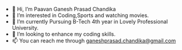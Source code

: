 - 👋 Hi, I’m Paavan Ganesh Prasad Chandika
- 👀 I’m interested in Coding,Sports and watching movies.
- 🌱 I’m currently Pursuing B-Tech 4th year in Lovely Professional University.
- 💞️ I’m looking to enhance my coding skills.
- 📫 You can reach me through ganeshprasad.chandika@gmail.com

<!---
prasad252000/prasad252000 is a ✨ special ✨ repository because its `README.md` (this file) appears on your GitHub profile.
You can click the Preview link to take a look at your changes.
--->
